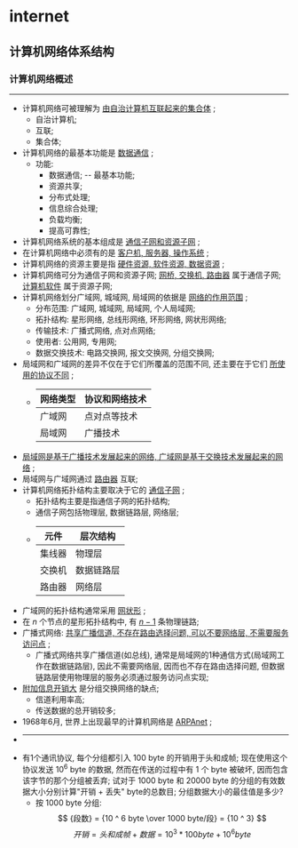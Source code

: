 #   internet
##  计算机网络体系结构
### 计算机网络概述
***
-   计算机网络可被理解为
    <u>由自治计算机互联起来的集合体</u>
    ;
    -   自治计算机;
    -   互联;
    -   集合体;
-   计算机网络的最基本功能是
    <u>数据通信</u>
    ;
    -   功能:
        -   数据通信; -- 最基本功能;
        -   资源共享;
        -   分布式处理;
        -   信息综合处理;
        -   负载均衡;
        -   提高可靠性;
-   计算机网络系统的基本组成是
    <u>通信子网和资源子网</u>
    ;
-   在计算机网络中必须有的是
    <u>客户机, 服务器, 操作系统</u>
    ;
-   计算机网络的资源主要是指
    <u>硬件资源, 软件资源, 数据资源</u>
    ;
-   计算机网络可分为通信子网和资源子网;
    <u>网桥, 交换机, 路由器</u>
    属于通信子网;
    <u>计算机软件</u>
    属于资源子网;
-   计算机网络划分广域网, 城域网, 局域网的依据是
    <u>网络的作用范围</u>
    ;
    -   分布范围: 广域网, 城域网, 局域网, 个人局域网;
    -   拓扑结构: 星形网络, 总线形网络, 环形网络, 网状形网络;
    -   传输技术: 广播式网络, 点对点网络;
    -   使用者: 公用网, 专用网;
    -   数据交换技术: 电路交换网, 报文交换网, 分组交换网;
-   局域网和广域网的差异不仅在于它们所覆盖的范围不同, 还主要在于它们
    <u>所使用的协议不同</u>
    ;
    -   网络类型|协议和网络技术
        -|-
        广域网|点对点等技术
        局域网|广播技术
-   <u>局域网是基于广播技术发展起来的网络, 广域网是基于交换技术发展起来的网络</u>
    ;
-   局域网与广域网通过
    <u>路由器</u>
    互联;
-   计算机网络拓扑结构主要取决于它的
    <u>通信子网</u>
    ;
    -   拓扑结构主要是指通信子网的拓扑结构;
    -   通信子网包括物理层, 数据链路层, 网络层;
    -   元件|层次结构
        -|-
        集线器|物理层
        交换机|数据链路层
        路由器|网络层
-   广域网的拓扑结构通常采用
    <u>网状形</u>
    ;
-   在 $n$ 个节点的星形拓扑结构中, 有
    <u>$n - 1$</u>
    条物理链路;
-   广播式网络:
    <u>共享广播信道, 不存在路由选择问题, 可以不要网络层, 不需要服务访问点</u>
    ;
    -   广播式网络共享广播信道(如总线),
        通常是局域网的1种通信方式(局域网工作在数据链路层),
        因此不需要网络层,
        因而也不存在路由选择问题,
        但数据链路层使用物理层的服务必须通过服务访问点实现;
-   <u>附加信息开销大</u>
    是分组交换网络的缺点;
    -   信道利用率高;
    -   传送数据的总开销较多;
-   1968年6月, 世界上出现最早的计算机网络是
    <u>ARPAnet</u>
    ;
-   ***
-   有1个通讯协议,
    每个分组都引入 100 byte 的开销用于头和成帧;
    现在使用这个协议发送 $10 ^ 6$ byte 的数据,
    然而在传送的过程中有 1 个 byte 被破坏,
    因而包含该字节的那个分组被丢弃;
    试对于 1000 byte 和 20000 byte 的分组的有效数据大小分别计算"开销 + 丢失" byte的总数目;
    分组数据大小的最佳值是多少?
    -   按 1000 byte 分组:
        $$ {段数} = {10 ^ 6 byte \over 1000 byte/段} = {10 ^ 3} $$
        $$
        {开销}
            = {头和成帧 + 数据}
            = {10 ^ 3 * 100 byte + 10 ^ 6 byte}
        $$
